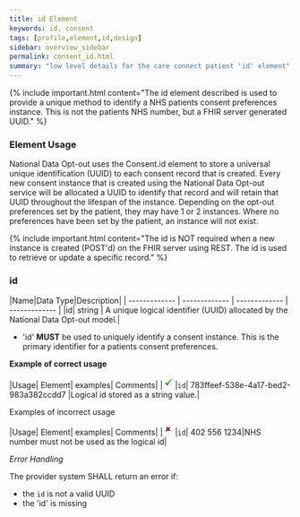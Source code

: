 ```yaml
---
title: id Element
keywords: id, consent
tags: [profile,element,id,design]
sidebar: overview_sidebar
permalink: consent_id.html
summary: "low level details for the care connect patient 'id' element"
---
```

{% include important.html content="The id element described is used to provide a unique method to identify a NHS patients consent preferences instance. This is not the patients NHS number, but a FHIR server generated UUID." %}

### Element Usage ###

National Data Opt-out uses the Consent.id element to store a universal unique identification (UUID) to each consent record that is created. Every new consent instance that is created using the National Data Opt-out service will be allocated a UUID to identify that record and will retain that UUID throughout the lifespan of the instance. Depending on the opt-out preferences set by the patient, they may have 1 or 2 instances. Where no preferences have been set by the patient, an instance will not exist.

{% include important.html content="The id is NOT required when a new instance is created (POST'd) on the FHIR server using REST. The id is used to retrieve or update a specific record." %}
### id ###

|Name|Data Type|Description|
| ------------- | ------------- | ------------- | ------------- |
|id| string | A unique logical identifier (UUID) allocated by the National Data Opt-out model.|

- 'id' **MUST** be used to uniquely identify a consent instance. This is the primary identifier for a patients consent preferences.

**Example of correct usage**

|Usage| Element| examples| Comments|
|![Tick](images/tick.png)|`id`| 783ffeef-538e-4a17-bed2-983a382ccdd7 |Logical id stored as a string value.|

Examples of incorrect usage

|Usage| Element| examples| Comments|
|![Cross](images/cross.png)|`id`| 402 556 1234|NHS number must not be used as the logical id| 


*Error Handling*

The provider system SHALL return an error if:

- the `id` is not a valid UUID
- the 'id' is missing









